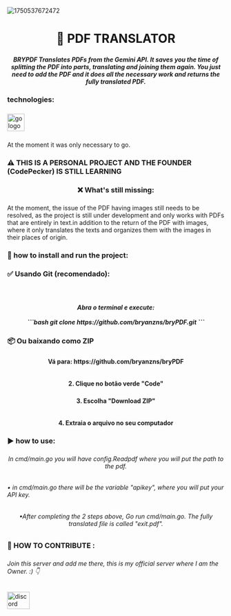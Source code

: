 ![1750537672472](https://github.com/user-attachments/assets/671b4c42-35b8-4637-a9fa-e71570accfd3)
<h1 align="center">📜     PDF TRANSLATOR</h1>

###

<h5 align="center">BRYPDF Translates PDFs from the Gemini API. It saves you the time of splitting the PDF into parts, translating and joining them again. You just need to add the PDF and it does all the necessary work and returns the fully translated PDF.</h5>

###

<h3 align="left">technologies:</h3>

###

<div align="left">
  <img src="https://cdn.jsdelivr.net/gh/devicons/devicon/icons/go/go-original-wordmark.svg" height="40" alt="go logo"  />
</div>

###

<p align="left">At the moment it was only necessary to go.</p>

###

<h3 align="left">⚠️ THIS IS A PERSONAL PROJECT AND THE FOUNDER (CodePecker) IS STILL LEARNING</h3>

###

<h3 align="center">❌️ What's still missing:</h3>

###

<p align="left">At the moment, the issue of the PDF having images still needs to be resolved, as the project is still under development and only works with PDFs that are entirely in text.in addition to the return of the PDF with images, where it only translates the texts and organizes them with the images in their places of origin.</p>

###

<h3 align="left">📶 how to install and run the project:</h3>

###

<h3 align="left">✅ Usando Git (recomendado):</h3>

###

<br clear="both">

<h5 align="center">Abra o terminal e execute:<br><br> ```bash 
git clone https://github.com/bryanzns/bryPDF.git
``` </h5>

###

<h3 align="left">📦 Ou baixando como ZIP</h3>

###

<h4 align="center">Vá para: https://github.com/bryanzns/bryPDF<br><br><br>2. Clique no botão verde "Code"</h4>

###

<h4 align="center">3. Escolha "Download ZIP"<br><br><br>4. Extraia o arquivo no seu computador</h4>

###

<h3 align="left">▶️ how to use:</h3>

###

<h6 align="center">In cmd/main.go you will have config.Readpdf where you will put the path to the pdf.</h6>

###

<h6 align="left">• in cmd/main.go there will be the variable "apikey", where you will put your API key.</h6>

###

<h6 align="center">•After completing the 2 steps above, Go run cmd/main.go. The fully translated file is called "exit.pdf".</h6>

###

<h3 align="left">🤝 HOW TO CONTRIBUTE :</h3>

###

<h6 align="left">Join this server and add me there, this is my official server where I am the Owner. :) 👇</h6>

###

<div align="left">
  <a href="https://discord.gg/G98e8qNt" target="_blank">
    <img src="https://raw.githubusercontent.com/maurodesouza/profile-readme-generator/master/src/assets/icons/social/discord/default.svg" width="52" height="40" alt="discord logo"  />
  </a>
</div>

###
